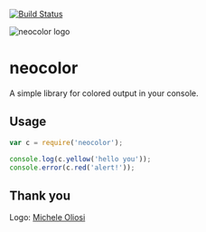 [![Build Status](https://travis-ci.org/dgellow/neocolor.svg?branch=master)](https://travis-ci.org/dgellow/neocolor)

![neocolor logo](http://i.imgur.com/9kpA4C9.png)

# neocolor

A simple library for colored output in your console.

## Usage

```js
var c = require('neocolor');

console.log(c.yellow('hello you'));
console.error(c.red('alert!'));
```

## Thank you

Logo: [Michele Oliosi](http://michaloe.deviantart.com/)
